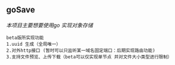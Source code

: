 ## goSave
*本项目主要想要使用go 实现对象存储*
```
beta版所实现功能
1.uuid 生成（全局唯一）
2.对外http接口 (暂时可以只监听某一域名固定端口：后期实现路由功能)
3.支持文件预览、上传下载（beta可以仅实现单节点 并对文件大小类型进行限制）
```